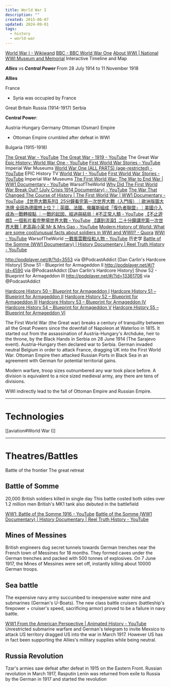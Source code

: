 ```yaml
---
title: World War I
description: ""
created: 2015-06-07
updated: 2024-09-01
tags:
  - history
  - world-war
---
```


[World War I - Wikiwand](http://omni.wikiwand.com/en/World_War_I)
[BBC - BBC World War One](https://www.bbc.co.uk/programmes/p01nb93y)
[About WWI | National WWI Museum and Memorial](https://www.theworldwar.org/about-wwi) Interactive Timeline and Map

**_Allies_** vs **_Central Power_**
From 28 July 1914 to 11 November 1918

**Allies**

France

- Syria was occupied by France

Great Britain
Russia (1914-1917)
Serbia

**Central Power**:

Austria-Hungary
Germany
Ottoman (Osman) Empire

- Ottoman Empire crumbled after defeat in WWI

Bulgaria (1915-1918)

[The Great War - YouTube](https://www.youtube.com/@TheGreatWar)
[The Great War - 1919 - YouTube](https://www.youtube.com/playlist?list=PLB2vhKMBjSxP6Q3Y_dwL_2az12RZQR8PB) The Great War
[Epic History: World War One - YouTube](https://www.youtube.com/playlist?list=PLUOc2qodFHp-3iOGL5MHjWLfTvIM4iNdZ)
[First World War Stories - YouTube](https://www.youtube.com/playlist?list=PLolzHiCNNbO98fnufk1ohzLRUOcRQ0Gtg) Imperial War Museums
[World War One (ALL PARTS) (age-restricted) - YouTube](https://www.youtube.com/watch?v=GG0LY8OLBG8) EPIC History TV
[World War I - YouTube](https://www.youtube.com/playlist?list=PLQv7ILzUxt5YvKQdIqUA_IrPedvmrajWL)
[First World War Stories - YouTube](https://www.youtube.com/playlist?list=PLolzHiCNNbO98fnufk1ohzLRUOcRQ0Gtg) Imperial War Museums
[The First World War: The War to End War | WW1 Documentary - YouTube](https://www.youtube.com/watch?v=3ypFeoDIsns) WarsofTheWorld
[Why Did The First World War Break Out? (July Crisis 1914 Documentary) - YouTube](https://www.youtube.com/watch?v=9KESpCFmYMk)
[The War That Changed The Course of History | The First World War | WW1 Documentary - YouTube](https://www.youtube.com/watch?v=QJfTfyt3Cfk)
[【世界大戰系列】25分鐘看完第一次世界大戰（入門版）｜歐洲版圖大洗牌 全因為德國想上位？｜英國、法國、俄羅斯組成「復仇者聯盟」｜美國介入 成為一戰轉捩點 ｜一戰的起因、經過與結局｜#不正常人類 - YouTube](https://www.youtube.com/watch?v=MQFqaOvDjSI)
[【不止遊戲】一個影片看完整場世界大戰 - YouTube](https://www.youtube.com/watch?v=UKJqsIu_5QE)
[【講到流淚】二十分鐘講完第一次世界大戰 | 老高與小茉 Mr & Mrs Gao - YouTube](https://www.youtube.com/watch?v=G5y85I52HRg)
[Modern History of World: What are some cool/unusual facts about soldiers in WWI and WWII? - Quora](https://www.quora.com/Modern-History-of-World-What-are-some-cool-unusual-facts-about-soldiers-in-WWI-and-WWII)
[WWI - YouTube](https://www.youtube.com/playlist?list=PLpFIBvOQ0N1W69mVDZ5xkcyR6G7-ywSwP) WarsofTheWorld
[一戰風雲戰役和人物 - YouTube](https://www.youtube.com/playlist?list=PLB1UN3q8P5XfkSGGqmHtncy1neAEUUohf) 历史学
[Battle of the Somme (WW1 Documentary) | History Documentary | Reel Truth History - YouTube](https://www.youtube.com/watch?v=9BlbdNq1UCE)

<http://podplayer.net/#/?id=3553> via @PodcastAddict
[Dan Carlin's Hardcore History] Show 51 - Blueprint for Armageddon II
<http://podplayer.net/#/?id=4590> via @PodcastAddict
[Dan Carlin's Hardcore History] Show 52 - Blueprint for Armageddon III
<http://podplayer.net/#/?id=13361706> via @PodcastAddict

[Hardcore History 50 – Blueprint for Armageddon I](http://www.dancarlin.com/product/hardcore-history-50-blueprint-for-armageddon-i/)
[Hardcore History 51 – Blueprint for Armageddon II](http://www.dancarlin.com/product/hardcore-history-51-blueprint-for-armageddon-ii/)
[Hardcore History 52 – Blueprint for Armageddon III](http://www.dancarlin.com/product/hardcore-history-52-blueprint-for-armageddon-iii/)
[Hardcore History 53 – Blueprint for Armageddon IV](http://www.dancarlin.com/hardcore-history-53-blueprint-for-armageddon-iv/)
[Hardcore History 54 – Blueprint for Armageddon V](http://www.dancarlin.com/home-hh-54/)
[Hardcore History 55 – Blueprint for Armageddon VI](http://www.dancarlin.com/hh-55/)

The First World War (the Great war) breaks a century of tranquility between all the Great Powers since the downfall of Napoleon at Waterloo in 1815.
It started out from the assassination of Austria-Hungary's Archduke, heir to the throne, by the Black Hands in Serbia on 28 June 1914 (The Sarajevo event). Austria-Hungary then declared war to Serbia.
German invaded neutral Belgium in order to attack France, dragging UK into the First World War.
Ottoman Empire then attacked Russian Ports in Black Sea in an agreement with German for potential territorial gains.

Modern warfare, troop sizes outnumbered any war took place before.
A division is equivalent to a nice sized medieval army, any there are tens of divisions.

WWI indirectly lead to the fall of Ottoman Empire and Russian Empire.

---

# Technologies

[[aviation#World War I]]

---

# Theatres/Battles

Battle of the frontier
The great retreat

## Battle of Somme

20,000 British soldiers killed in single day
This battle costed both sides over 1.2 million men
British's MK1 tank also debuted in the battlefield

[WW1: Battle of the Somme 1916 - YouTube](https://www.youtube.com/watch?v=XqvALkpsfRo)
[Battle of the Somme (WW1 Documentary) | History Documentary | Reel Truth History - YouTube](https://www.youtube.com/watch?v=9BlbdNq1UCE)

## Mines of Messines

British engineers dug secret tunnels towards German trenches near the French town of Messines for 18 months. They formed caves under the German trenches and packed with 500 tonnes of explosives. On 7 June 1917, the Mines of Messines were set off, instantly killing about 10000 German troops.

## Sea battle

The expensive navy army succumbed to inexpensive water mine and submarines (German's U-Boats).
The new class battle cruisers (battleship's firepower + cruiser's speed, sacrificing armor) proved to be a failure in navy battle.

[WW1 From the American Perspective | Animated History - YouTube](https://www.youtube.com/watch?v=IDS6yEasqKE)
Unrestricted submarine warfare and German's telegram to invite Mexsico to attack US territory dragged US into the war in March 1917.
However US has in fact been supporting the Allies's military supplies while being neutral.

## Russia Revolution

Tzar's armies saw defeat after defeat in 1915 on the Eastern Front.
Russian revolution in March 1917, Rasputin
Lenin was returned from exile to Russia by the German in 1917 and started the revolution
